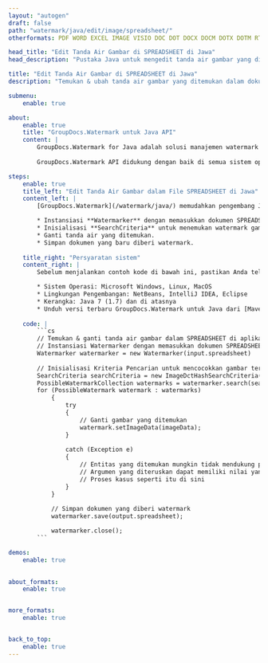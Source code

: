 ```yaml
---
layout: "autogen"
draft: false
path: "watermark/java/edit/image/spreadsheet/"
otherformats: PDF WORD EXCEL IMAGE VISIO DOC DOT DOCX DOCM DOTX DOTM RTF TXT XLSX XLSM XLTM XLT XLTX XLS XLSB XLAM SXC PPTX PPTM PPSX PPSM POTM POT POTX PPT PPS ODT BMP GIF JPEG JP2 PNG TIFF WEBP VSD VDX VSDX VSTX VSX VSSX VSDM VSSM VSTM VTX VDW VSS VST

head_title: "Edit Tanda Air Gambar di SPREADSHEET di Jawa"
head_description: "Pustaka Java untuk mengedit tanda air gambar yang ditemukan dalam file SPREADSHEET di aplikasi Java & J2SE menggunakan GroupDocs.Watermark API untuk Java."

title: "Edit Tanda Air Gambar di SPREADSHEET di Jawa"
description: "Temukan & ubah tanda air gambar yang ditemukan dalam dokumen SPREADSHEET dalam aplikasi Java & J2SE. Tambahkan tanda air gambar BMP, PNG, GIF & JPEG ke dokumen. Juga kelola ukuran tanda air, jenis font, sudut rotasi, dan posisi tanda air pada halaman dokumen, sesuai kebutuhan Anda."

submenu:
    enable: true

about:
    enable: true
    title: "GroupDocs.Watermark untuk Java API"
    content: |
        GroupDocs.Watermark for Java adalah solusi manajemen watermark lengkap untuk aplikasi Java. Pengembang dapat dengan cepat melakukan operasi manipulasi tanda air seperti; tambahkan, edit, cari, dan hapus berbagai jenis tanda air dari dalam dokumen semua format file populer. Mendukung bekerja dengan teks dan tanda air gambar dalam berbagai dokumen termasuk PDF, Microsoft Word, Excel, PowerPoint, Visio, Email dan format gambar.
        
        GroupDocs.Watermark API didukung dengan baik di semua sistem operasi utama dan versi Java termasuk J2SE 7.0 (1.7), J2SE 8.0 (1.8) dan Java 10.

steps:
    enable: true
    title_left: "Edit Tanda Air Gambar dalam File SPREADSHEET di Jawa"
    content_left: |
        [GroupDocs.Watermark](/watermark/java/) memudahkan pengembang Java untuk mengedit tanda air gambar (BMP, PNG, GIF, atau JPEG) dalam aplikasi mereka dengan menerapkan beberapa langkah mudah.

        * Instansiasi **Watermarker** dengan memasukkan dokumen SPREADSHEET.
        * Inisialisasi **SearchCriteria** untuk menemukan watermark gambar.
        * Ganti tanda air yang ditemukan.
        * Simpan dokumen yang baru diberi watermark.
        
    title_right: "Persyaratan sistem"
    content_right: |
        Sebelum menjalankan contoh kode di bawah ini, pastikan Anda telah menginstal prasyarat berikut di sistem Anda.

        * Sistem Operasi: Microsoft Windows, Linux, MacOS
        * Lingkungan Pengembangan: NetBeans, IntelliJ IDEA, Eclipse
        * Kerangka: Java 7 (1.7) dan di atasnya
        * Unduh versi terbaru GroupDocs.Watermark untuk Java dari [Maven](https://repository.groupdocs.com/webapp/#/artifacts/browse/tree/General/repo/com/groupdocs/groupdocs-watermark)
        
    code: |
        ```cs
        // Temukan & ganti tanda air gambar dalam SPREADSHEET di aplikasi Java
        // Instansiasi Watermarker dengan memasukkan dokumen SPREADSHEET
        Watermarker watermarker = new Watermarker(input.spreadsheet)
        
        // Inisialisasi Kriteria Pencarian untuk mencocokkan gambar tertentu
        SearchCriteria searchCriteria = new ImageDctHashSearchCriteria(logo.png);
        PossibleWatermarkCollection watermarks = watermarker.search(searchCriteria);
        for (PossibleWatermark watermark : watermarks)
            {
                try
                {
                    // Ganti gambar yang ditemukan
                    watermark.setImageData(imageData);
                }
                
                catch (Exception e)
                {
                    // Entitas yang ditemukan mungkin tidak mendukung pengeditan teks
                    // Argumen yang diteruskan dapat memiliki nilai yang tidak sesuai
                    // Proses kasus seperti itu di sini
                }
            }
            
            // Simpan dokumen yang diberi watermark
            watermarker.save(output.spreadsheet);

            watermarker.close();
        ```        

demos:
    enable: true
        

about_formats:
    enable: true


more_formats:
    enable: true


back_to_top:
    enable: true
---
```

